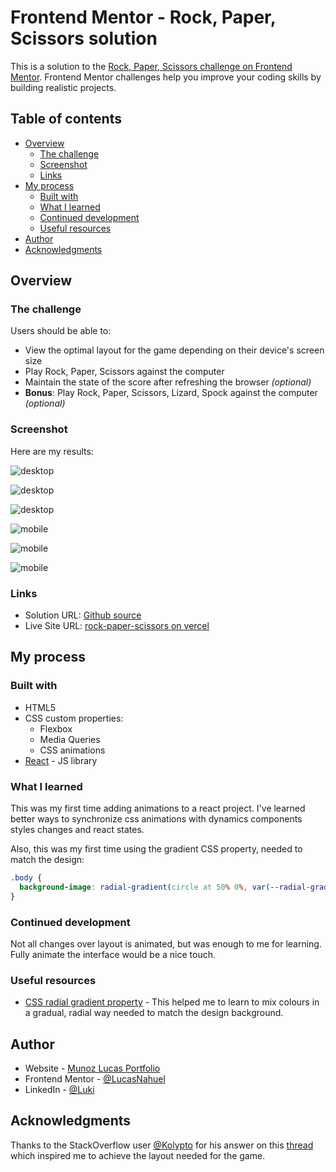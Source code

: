 # Frontend Mentor - Rock, Paper, Scissors solution

This is a solution to the [Rock, Paper, Scissors challenge on Frontend Mentor](https://www.frontendmentor.io/challenges/rock-paper-scissors-game-pTgwgvgH). Frontend Mentor challenges help you improve your coding skills by building realistic projects. 

## Table of contents

- [Overview](#overview)
  - [The challenge](#the-challenge)
  - [Screenshot](#screenshot)
  - [Links](#links)
- [My process](#my-process)
  - [Built with](#built-with)
  - [What I learned](#what-i-learned)
  - [Continued development](#continued-development)
  - [Useful resources](#useful-resources)
- [Author](#author)
- [Acknowledgments](#acknowledgments)


## Overview

### The challenge

Users should be able to:

- View the optimal layout for the game depending on their device's screen size
- Play Rock, Paper, Scissors against the computer
- Maintain the state of the score after refreshing the browser _(optional)_
- **Bonus**: Play Rock, Paper, Scissors, Lizard, Spock against the computer _(optional)_

### Screenshot


Here are my results: 

![desktop](./src/assets/screenshots/rock-paper-scissor-1.png)

![desktop](./src/assets/screenshots/rock-paper-scissor-2.png)

![desktop](./src/assets/screenshots/rock-paper-scissor-3.png)

![mobile](./src/assets/screenshots/rock-paper-scissor-mobile-1.png)

![mobile](./src/assets/screenshots/rock-paper-scissor-mobile-2.png)

![mobile](./src/assets/screenshots/rock-paper-scissor-mobile-3.png)


### Links

- Solution URL: [Github source](https://github.com/LucasNahuel/react-rock-paper-scissor)
- Live Site URL: [rock-paper-scissors on vercel](https://react-rock-paper-scissor-pied.vercel.app/)

## My process

### Built with

- HTML5
- CSS custom properties:
  - Flexbox
  - Media Queries
  - CSS animations
- [React](https://reactjs.org/) - JS library

### What I learned

This was my first time adding animations to a react project. I've learned better ways to synchronize css animations with dynamics components styles changes and react states.

Also, this was my first time using the gradient CSS property, needed to match the design:

```css
.body {
  background-image: radial-gradient(circle at 50% 0%, var(--radial-gradient-start), var(--radial-gradient-end));
}
```


### Continued development

Not all changes over layout is animated, but was enough to me for learning. Fully animate the interface would be a nice touch.


### Useful resources

- [CSS radial gradient property](https://www.w3schools.com/css/css3_gradients_radial.asp) - This helped me to learn to mix colours in a gradual, radial way needed to match the design background.

## Author

- Website - [Munoz Lucas Portfolio](https://angular-portfolio-lake.vercel.app/)
- Frontend Mentor - [@LucasNahuel](https://www.frontendmentor.io/profile/LucasNahuel)
- LinkedIn - [@Luki](https://www.linkedin.com/in/luki/)


## Acknowledgments

Thanks to the StackOverflow user [@Kolypto](https://stackoverflow.com/users/134904/kolypto) for his answer on this [thread](https://stackoverflow.com/questions/12813573/position-icons-into-circle#:~:text=There%20is%20no%20way%20to,left%20to%20target%20it's%20place.) which inspired me to achieve the layout needed for the game.

